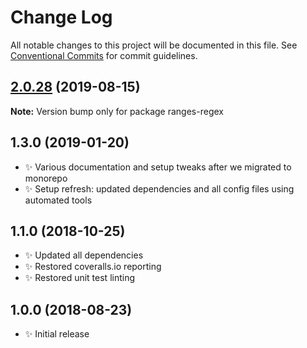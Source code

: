 # Change Log

All notable changes to this project will be documented in this file.
See [Conventional Commits](https://conventionalcommits.org) for commit guidelines.

## [2.0.28](https://gitlab.com/codsen/codsen/compare/ranges-regex@2.0.27...ranges-regex@2.0.28) (2019-08-15)

**Note:** Version bump only for package ranges-regex





## 1.3.0 (2019-01-20)

- ✨ Various documentation and setup tweaks after we migrated to monorepo
- ✨ Setup refresh: updated dependencies and all config files using automated tools

## 1.1.0 (2018-10-25)

- ✨ Updated all dependencies
- ✨ Restored coveralls.io reporting
- ✨ Restored unit test linting

## 1.0.0 (2018-08-23)

- ✨ Initial release
